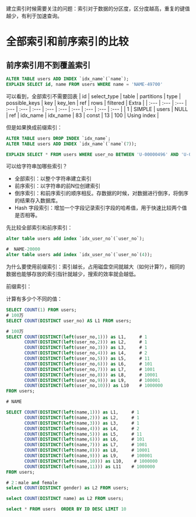 

建立索引时候需要关注的问题：索引对于数据的分区度，区分度越高，重复的键值越少，有利于加速查询。

# 全部索引和前序索引的比较

## 前序索引用不到覆盖索引


```sql
ALTER TABLE users ADD INDEX `idx_name`(`name`);
EXPLAIN SELECT id, name FROM users WHERE name = 'NAME-49700'
```

可以看到，全部索引不需要回表
| id | select\_type | table | partitions | type | possible\_keys | key | key\_len | ref | rows | filtered | Extra |
| :--- | :--- | :--- | :--- | :--- | :--- | :--- | :--- | :--- | :--- | :--- | :--- |
| 1 | SIMPLE | users | NULL | ref | idx\_name | idx\_name | 83 | const | 13 | 100 | Using index |

但是如果换成前缀索引：
```sql
ALTER TABLE users DROP INDEX `idx_name`;
ALTER TABLE users ADD INDEX `idx_name`(`name`(7));

EXPLAIN SELECT * FROM users WHERE user_no BETWEEN 'U-00000496' AND 'U-00500000'
```


可以给字符串加哪些索引？
- 全部索引：以整个字符串建立索引
- 前序索引：以字符串的前N位创建索引
- 倒序索引：和前序索引的顺序相反。存数据的时候，对数据进行倒序，将倒序的结果存入数据库。
- Hash 字段索引：增加一个字段记录索引字段的哈希值，用于快速比较两个值是否相等。


先比较全部索引和前序索引：
```sql
alter table users add index `idx_user_no`(`user_no`);

#  NAME-20000
alter table users add index `idx_user_no`(`user_no`(4));
```



为什么要使用前缀索引：索引越长，占用磁盘空间就越大（如何计算?），相同的数据也能够存放的索引指针就越少，搜索的效率就会越低。


前缀索引：



计算有多少个不同的值：
```sql
SELECT COUNT(1) FROM users;
# 100万
SELECT COUNT(DISTINCT user_no) AS L1 FROM users;

# 100万
SELECT COUNT(DISTINCT(left(user_no,1))) as L1,     # 1
       COUNT(DISTINCT(left(user_no,2))) as L2,     # 1
       COUNT(DISTINCT(left(user_no,3))) as L3,     # 1
       COUNT(DISTINCT(left(user_no,4))) as L4,     # 2
       COUNT(DISTINCT(left(user_no,5))) as L5,     # 11
       COUNT(DISTINCT(left(user_no,6))) as L6,     # 101
       COUNT(DISTINCT(left(user_no,7))) as L7,     # 1001
       COUNT(DISTINCT(left(user_no,8))) as L8,     # 10001
       COUNT(DISTINCT(left(user_no,9))) as L9,     # 100001         
       COUNT(DISTINCT(left(user_no,10))) as L10    # 1000000
FROM users;

# NAME

SELECT COUNT(DISTINCT(left(name,1))) as L1,     # 1
       COUNT(DISTINCT(left(name,2))) as L2,     # 1
       COUNT(DISTINCT(left(name,3))) as L3,     # 1
       COUNT(DISTINCT(left(name,4))) as L4,     # 2
       COUNT(DISTINCT(left(name,5))) as L5,     # 11
       COUNT(DISTINCT(left(name,6))) as L6,     # 101
       COUNT(DISTINCT(left(name,7))) as L7,     # 1001
       COUNT(DISTINCT(left(name,8))) as L8,     # 10001
       COUNT(DISTINCT(left(name,9))) as L9,     # 100001         
       COUNT(DISTINCT(left(name,10))) as L10,    # 1000000
       COUNT(DISTINCT(left(name,11))) as L11    # 1000000
FROM users;

# 2：male and female
select COUNT(DISTINCT gender) as L2 FROM users;

select COUNT(DISTINCT name) as L2 FROM users;

select * FROM users  ORDER BY ID DESC LIMIT 10 
```